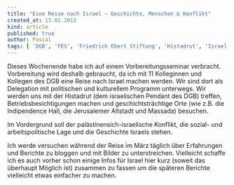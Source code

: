 ```yaml
---
title: "Eine Reise nach Israel – Geschichte, Menschen & Konflikt"
created_at: 13.01.2013
kind: article
published: true
author: Pascal
tags: [ 'DGB', 'FES', 'Friedrich Ebert Stiftung', 'Histadrut', 'Israel', 'Konflikt', 'Nahostkonflikt', 'Palästina', 'Palästinenser' ]
---
```

Dieses Wochenende habe ich auf einem Vorbereitungsseminar verbracht. Vorbereitung wird deshalb gebraucht, da ich mit 11 Kolleginnen und Kollegen des DGB eine Reise nach Israel machen werden. Wir sind dort als Delegation mit politischen und kulturellem Programm unterwegs. Wir werden uns mit der Histadrut (dem israelischen Pendant des DGB) treffen, Betriebsbesichtigungen machen und geschichtsträchtige Orte (wie z.B. die Indipendence Hall, die Jerusalemer Altstadt und Massada) besuchen.

<!-- more -->

Im Vordergrund soll der palästinensich-israelische Konflikt, die sozial- und arbeitspolitische Lage und die Geschichte Israels stehen.

Ich werde versuchen während der Reise im März täglich über Erfahrungen und Berichte zu bloggen und mit Bilder zu unterstreichen. Vielleicht schaffe ich es auch vorher schon einige Infos für Israel hier kurz (soweit das überhaupt Möglich ist) zusammen zu fassen um die späteren Berichte vielleicht etwas einfacher zu machen.